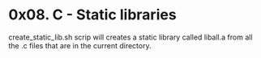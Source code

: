 # 0x08. C - Static libraries
create\_static\_lib.sh scrip will creates a static library called liball.a from all the .c files that are in the current directory.
